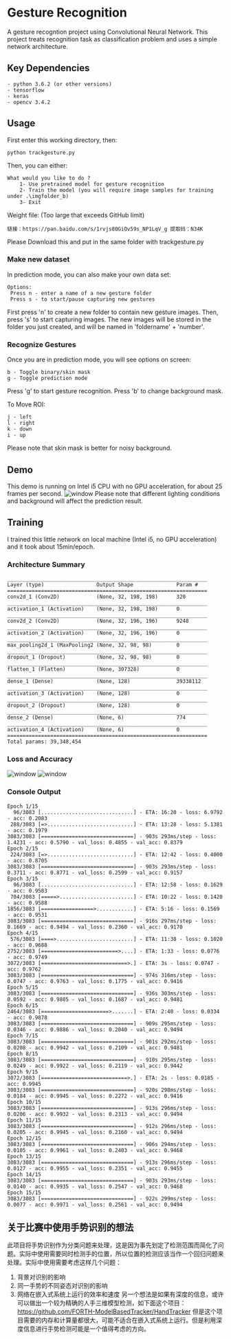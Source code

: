 # Gesture Recognition

A gesture recogntion project using Convolutional Neural Network. This project treats recognition task as classification problem and uses a simple network architecture.

## Key Dependencies
```
- python 3.6.2 (or other versions)
- tensorflow
- keras
- opencv 3.4.2
```

## Usage
First enter this working directory, then:
```
python trackgesture.py
```
Then, you can either:
```
What would you like to do ?
    1- Use pretrained model for gesture recognition
    2- Train the model (you will require image samples for training under .\imgfolder_b)
    3- Exit	
```
Weight file: (Too large that exceeds GitHub limit)
```
链接：https://pan.baidu.com/s/1rvjs80GiOv59s_NP1LqV_g 提取码：N34K
```
Please Download this and put in the same folder with trackgesture.py

### Make new dataset
In prediction mode, you can also make your own data set:
```
Options:
 Press n - enter a name of a new gesture folder
 Press s - to start/pause capturing new gestures
```
First press 'n' to create a new folder to contain new gesture images. Then, press 's' to start capturing images. The new images will be stored in the folder you just created, and will be named in 'foldername' + 'number'.

### Recognize Gestures
Once you are in prediction mode, you will see options on screen:
```
b - Toggle binary/skin mask
g - Toggle prediction mode
```
Press 'g' to start gesture recognition.
Press 'b' to change background mask.

To Move ROI:
```
j - left
l - right
k - down
i - up
```

Please note that skin mask is better for noisy background.


## Demo
This demo is running on Intel i5 CPU with no GPU acceleration, for about 25 frames per second.
![window](./img/demo.gif)
Please note that different lighting conditions and background will affect the prediction result.
## Training

I trained this little network on local machine (Intel i5, no GPU acceleration) and it took about 15min/epoch. 

### Architecture Summary
```
_________________________________________________________________
Layer (type)                 Output Shape              Param #   
=================================================================
conv2d_1 (Conv2D)            (None, 32, 198, 198)      320       
_________________________________________________________________
activation_1 (Activation)    (None, 32, 198, 198)      0         
_________________________________________________________________
conv2d_2 (Conv2D)            (None, 32, 196, 196)      9248      
_________________________________________________________________
activation_2 (Activation)    (None, 32, 196, 196)      0         
_________________________________________________________________
max_pooling2d_1 (MaxPooling2 (None, 32, 98, 98)        0         
_________________________________________________________________
dropout_1 (Dropout)          (None, 32, 98, 98)        0         
_________________________________________________________________
flatten_1 (Flatten)          (None, 307328)            0         
_________________________________________________________________
dense_1 (Dense)              (None, 128)               39338112  
_________________________________________________________________
activation_3 (Activation)    (None, 128)               0         
_________________________________________________________________
dropout_2 (Dropout)          (None, 128)               0         
_________________________________________________________________
dense_2 (Dense)              (None, 6)                 774       
_________________________________________________________________
activation_4 (Activation)    (None, 6)                 0         
=================================================================
Total params: 39,348,454
```

 

### Loss and Accuracy
![window](./img/train_acc_vs_val_acc.png)
![window](./img/train_loss_vs_val_loss.png)

### Console Output
```
Epoch 1/15
  96/3083 [..............................] - ETA: 16:20 - loss: 6.9792 - acc: 0.2083
 288/3083 [=>............................] - ETA: 13:28 - loss: 5.1381 - acc: 0.1979
3083/3083 [==============================] - 903s 293ms/step - loss: 1.4231 - acc: 0.5790 - val_loss: 0.4855 - val_acc: 0.8379
Epoch 2/15
 224/3083 [=>............................] - ETA: 12:42 - loss: 0.4000 - acc: 0.8705
3083/3083 [==============================] - 903s 293ms/step - loss: 0.3711 - acc: 0.8771 - val_loss: 0.2599 - val_acc: 0.9157
Epoch 3/15
  96/3083 [..............................] - ETA: 12:58 - loss: 0.1629 - acc: 0.9583
 704/3083 [=====>........................] - ETA: 10:22 - loss: 0.1420 - acc: 0.9588
1856/3083 [=================>............] - ETA: 5:16 - loss: 0.1569 - acc: 0.9531 
3083/3083 [==============================] - 916s 297ms/step - loss: 0.1669 - acc: 0.9494 - val_loss: 0.2360 - val_acc: 0.9170
Epoch 4/15
 576/3083 [====>.........................] - ETA: 11:38 - loss: 0.1020 - acc: 0.9688
2752/3083 [=========================>....] - ETA: 1:33 - loss: 0.0776 - acc: 0.9749 
3072/3083 [============================>.] - ETA: 3s - loss: 0.0747 - acc: 0.9762  
3083/3083 [==============================] - 974s 316ms/step - loss: 0.0747 - acc: 0.9763 - val_loss: 0.1775 - val_acc: 0.9416
Epoch 5/15
3083/3083 [==============================] - 936s 303ms/step - loss: 0.0592 - acc: 0.9805 - val_loss: 0.1687 - val_acc: 0.9481
Epoch 6/15
2464/3083 [======================>.......] - ETA: 2:40 - loss: 0.0334 - acc: 0.9878    
3083/3083 [==============================] - 909s 295ms/step - loss: 0.0346 - acc: 0.9886 - val_loss: 0.2040 - val_acc: 0.9494
Epoch 7/15
3083/3083 [==============================] - 901s 292ms/step - loss: 0.0208 - acc: 0.9942 - val_loss: 0.2109 - val_acc: 0.9481
Epoch 8/15
3083/3083 [==============================] - 910s 295ms/step - loss: 0.0249 - acc: 0.9922 - val_loss: 0.2119 - val_acc: 0.9442
Epoch 9/15
3072/3083 [============================>.] - ETA: 2s - loss: 0.0185 - acc: 0.9945   
3083/3083 [==============================] - 920s 298ms/step - loss: 0.0184 - acc: 0.9945 - val_loss: 0.2272 - val_acc: 0.9416
Epoch 10/15
3083/3083 [==============================] - 913s 296ms/step - loss: 0.0206 - acc: 0.9932 - val_loss: 0.2313 - val_acc: 0.9494
Epoch 11/15
3083/3083 [==============================] - 912s 296ms/step - loss: 0.0205 - acc: 0.9945 - val_loss: 0.2160 - val_acc: 0.9494
Epoch 12/15
3083/3083 [==============================] - 906s 294ms/step - loss: 0.0105 - acc: 0.9961 - val_loss: 0.2403 - val_acc: 0.9468
Epoch 13/15
3083/3083 [==============================] - 913s 296ms/step - loss: 0.0127 - acc: 0.9955 - val_loss: 0.2351 - val_acc: 0.9455
Epoch 14/15
3083/3083 [==============================] - 903s 293ms/step - loss: 0.0140 - acc: 0.9935 - val_loss: 0.2547 - val_acc: 0.9468
Epoch 15/15
3083/3083 [==============================] - 922s 299ms/step - loss: 0.0077 - acc: 0.9971 - val_loss: 0.2561 - val_acc: 0.9494
```

## 关于比赛中使用手势识别的想法

此项目将手势识别作为分类问题来处理，这是因为事先划定了检测范围而简化了问题。实际中使用需要同时检测手的位置，所以位置的检测应该当作一个回归问题来处理。实际中使用需要考虑这样几个问题：
1. 背景对识别的影响
2. 同一手势的不同姿态对识别的影响
3. 网络在嵌入式系统上运行的效率和速度
另一个想法是如果有深度的信息，或许可以做出一个较为精确的人手三维模型检测，如下面这个项目：
https://github.com/FORTH-ModelBasedTracker/HandTracker
但是这个项目需要的内存和计算量都很大，可能不适合在嵌入式系统上运行。但是利用深度信息进行手势检测可能是一个值得考虑的方向。